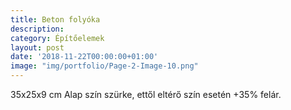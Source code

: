 ```yaml
---
title: Beton folyóka
description:
category: Építőelemek
layout: post
date: '2018-11-22T00:00:00+01:00'
image: "img/portfolio/Page-2-Image-10.png"
---
```

35x25x9 cm
Alap szín szürke, ettől
eltérő szín esetén
+35% felár.
